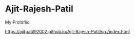 # Ajit-Rajesh-Patil
 My Protoflio

https://ajitpatil92002.github.io/Ajit-Rajesh-Patil/src/index.html
